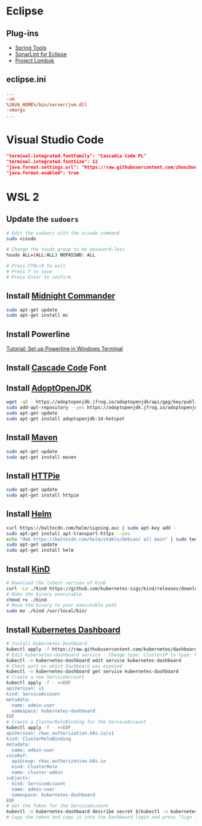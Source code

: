 # Eclipse

## Plug-ins

- [Spring Tools](https://spring.io/tools)
- [SonarLint for Eclipse](http://www.sonarlint.org/eclipse/)
- [Project Lombok](https://projectlombok.org/)

## eclipse.ini

```ini
...
-vm
%JAVA_HOME%/bin/server/jvm.dll
-vmargs
...
```

# Visual Studio Code

```json
"terminal.integrated.fontFamily": "Cascadia Code PL"
"terminal.integrated.fontSize": 12
"java.format.settings.url": "https://raw.githubusercontent.com/zhoozhoo/eclipse/master/formatter.xml"
"java.format.enabled": true
```

# WSL 2

## Update the `sudoers`

```bash
# Edit the sudoers with the visudo command
sudo visudo

# Change the %sudo group to be password-less
%sudo ALL=(ALL:ALL) NOPASSWD: ALL

# Press CTRL+X to exit
# Press Y to save
# Press Enter to confirm
```

## Install [Midnight Commander](https://midnight-commander.org/)

```bash
sudo apt-get update 
sudo apt-get install mc
```

## Install Powerline

[Tutorial: Set up Powerline in Windows Terminal](https://docs.microsoft.com/en-us/windows/terminal/tutorials/powerline-setup)

## Install [Cascade Code](https://github.com/microsoft/cascadia-code/releases) Font

## Install [AdoptOpenJDK](https://adoptopenjdk.net/)

```bash
wget -qO - https://adoptopenjdk.jfrog.io/adoptopenjdk/api/gpg/key/public | sudo apt-key add -
sudo add-apt-repository --yes https://adoptopenjdk.jfrog.io/adoptopenjdk/deb/
sudo apt-get update 
sudo apt-get install adoptopenjdk-14-hotspot
```

## Install [Maven](https://maven.apache.org/)

```bash
sudo apt-get update 
sudo apt-get install maven
```

## Install [HTTPie](https://httpie.org/)

```bash
sudo apt-get update 
sudo apt-get install httpie
```

## Install [Helm](https://helm.sh/)

```bash
curl https://baltocdn.com/helm/signing.asc | sudo apt-key add -
sudo apt-get install apt-transport-https --yes
echo "deb https://baltocdn.com/helm/stable/debian/ all main" | sudo tee /etc/apt/sources.list.d/helm-stable-debian.list
sudo apt-get update
sudo apt-get install helm
```

## Install [KinD](https://kind.sigs.k8s.io/)

```bash
# Download the latest version of KinD
curl -Lo ./kind https://github.com/kubernetes-sigs/kind/releases/download/v0.8.1/kind-$(uname)-amd64
# Make the binary executable
chmod +x ./kind
# Move the binary to your executable path
sudo mv ./kind /usr/local/bin/
```

## Install [Kubernetes Dashboard](https://kubernetes.io/docs/tasks/access-application-cluster/web-ui-dashboard/)

```bash
# Install Kubernetes Dashboard
kubectl apply -f https://raw.githubusercontent.com/kubernetes/dashboard/v2.0.3/aio/deploy/recommended.yaml
# Edit kubernetes-dashboard service - Change type: ClusterIP to type: NodePort
kubectl -n kubernetes-dashboard edit service kubernetes-dashboard
# Check port on which Dashboard was exposed
kubectl -n kubernetes-dashboard get service kubernetes-dashboard
# Create a new ServiceAccount
kubectl apply -f - <<EOF
apiVersion: v1
kind: ServiceAccount
metadata:
  name: admin-user
  namespace: kubernetes-dashboard
EOF
# Create a ClusterRoleBinding for the ServiceAccount
kubectl apply -f - <<EOF
apiVersion: rbac.authorization.k8s.io/v1
kind: ClusterRoleBinding
metadata:
  name: admin-user
roleRef:
  apiGroup: rbac.authorization.k8s.io
  kind: ClusterRole
  name: cluster-admin
subjects:
- kind: ServiceAccount
  name: admin-user
  namespace: kubernetes-dashboard
EOF
# Get the Token for the ServiceAccount
kubectl -n kubernetes-dashboard describe secret $(kubectl -n kubernetes-dashboard get secret | grep admin-user | awk '{print $1}')
# Copy the token and copy it into the Dashboard login and press "Sign in"
```
